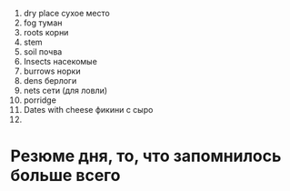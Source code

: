

1. dry place сухое место 
2. fog туман 
3. roots корни 
4. stem
5. soil почва
6. Insects насекомые
7. burrows норки
8. dens берлоги
9. nets сети (для ловли)
10. porridge
11. Dates with cheese фикини с сыро
12. 






# Резюме дня, то, что запомнилось больше всего